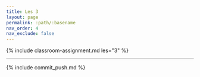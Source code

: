```yaml
---
title: Les 3
layout: page
permalink: :path/:basename
nav_order: 4
nav_exclude: false
---
```


{% include classroom-assignment.md les="3" %}

---

{% include commit_push.md %}


